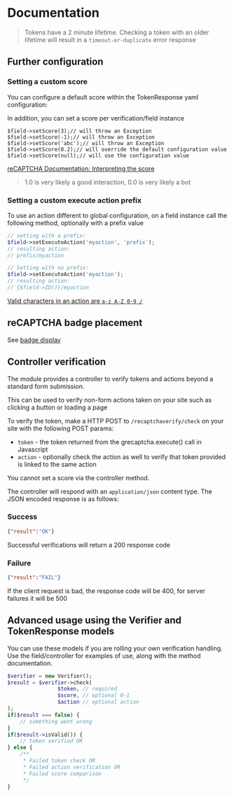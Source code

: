 # Documentation

> Tokens have a 2 minute lifetime. Checking a token with an older lifetime will result in a `timeout-or-duplicate` error response

## Further configuration

### Setting a custom score

You can configure a default score within the TokenResponse yaml configuration:

In addition, you can set a score per verification/field instance

```
$field->setScore(3);// will throw an Exception
$field->setScore(-1);// will throw an Exception
$field->setScore('abc');// will throw an Exception
$field->setScore(0.2);// will override the default configuration value
$field->setScore(null);// will use the configuration value
```

[reCAPTCHA Documentation: Interpreting the score](https://developers.google.com/recaptcha/docs/v3#interpreting_the_score)

>1.0 is very likely a good interaction, 0.0 is very likely a bot

### Setting a custom execute action prefix

To use an action different to global configuration, on a field instance call the following method, optionally with a prefix value

```php
// setting with a prefix:
$field->setExecuteAction('myaction', 'prefix');
// resulting action:
// prefix/myaction

// Setting with no prefix:
$field->setExecuteAction('myaction');
// resulting action:
// {$field->ID()}/myaction
```
[Valid characters in an action are `a-z A-Z 0-9 /`](https://developers.google.com/recaptcha/docs/v3#actions)

## reCAPTCHA badge placement

See [badge display](./002_badge_display.md)

## Controller verification

The module provides a controller to verify tokens and actions beyond a standard form submission.

This can be used to verify non-form actions taken on your site such as clicking a button or loading a page

To verify the token, make a HTTP POST to `/recaptchaverify/check` on your site with the following POST params:

* `token` - the token returned from the grecaptcha.execute() call in Javascript
* `action` - optionally check the action as well to verify that token provided is linked to the same action

You cannot set a score via the controller method.

The controller will respond with an `application/json` content type. The JSON encoded response is as follows:

### Success

```json
{"result":"OK"}
```

Successful verifications will return a 200 response code

### Failure

```json
{"result":"FAIL"}
```

If the client request is bad, the response code will be 400, for server failures it will be 500


## Advanced usage using the Verifier and TokenResponse models

You can use these models if you are rolling your own verification handling. Use the field/controller for examples of use, along with the method documentation.

```php
$verifier = new Verifier();
$result = $verifier->check(
                $token, // required
                $score, // optional 0-1
                $action // optional action
);
if($result === false) {
    // something went wrong
}
if($result->isValid()) {
    // token verified OK
} else {
    /**
     * Failed token check OR
     * Failed action verification OR
     * Failed score comparison
     */
}
```
